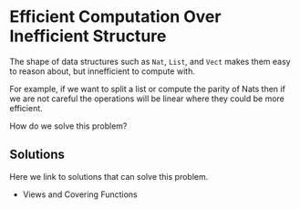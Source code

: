 # Efficient Computation Over Inefficient Structure

The shape of data structures such as `Nat`, `List`, and `Vect` makes them easy to reason about, but innefficient to compute with.

For example, if we want to split a list or compute the parity of Nats then if we are not careful the operations will be linear where they could be more efficient.

How do we solve this problem?

## Solutions

Here we link to solutions that can solve this problem.

+ Views and Covering Functions
